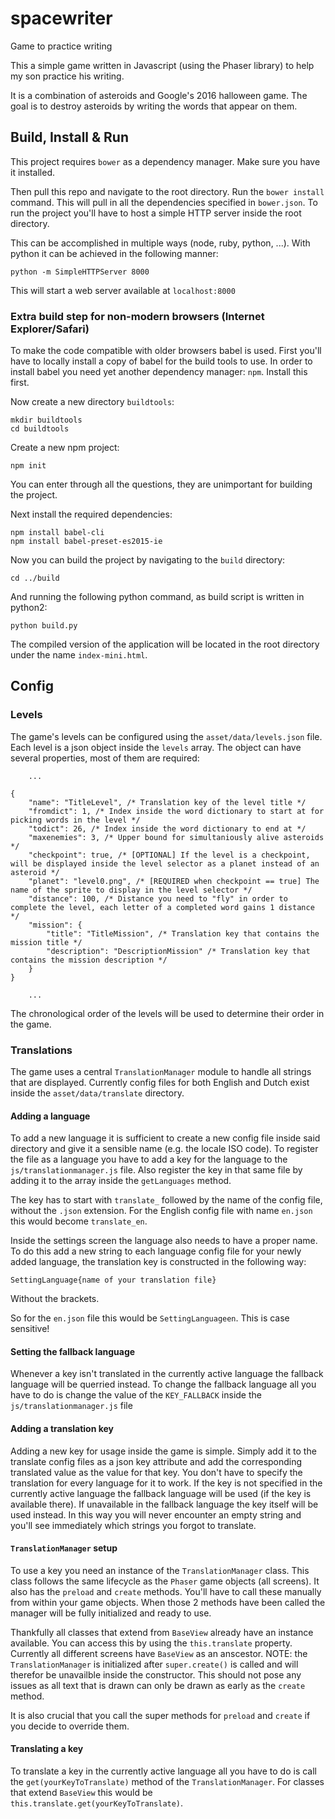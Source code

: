 # spacewriter
Game to practice writing

This a simple game written in Javascript (using the Phaser library) to help my son practice his writing.

It is a combination of asteroids and Google's 2016 halloween game. The goal is to destroy asteroids by writing the words that appear on them.


## Build, Install & Run

This project requires `bower` as a dependency manager. Make sure you have it installed.

Then pull this repo and navigate to the root directory. Run the `bower install` command. This will pull in all the dependencies specified in `bower.json`. To run the project you'll have to host a simple HTTP server inside the root directory.

This can be accomplished in multiple ways (node, ruby, python, ...). With python it can be achieved in the following manner:

	python -m SimpleHTTPServer 8000

This will start a web server available at `localhost:8000`

### Extra build step for non-modern browsers (Internet Explorer/Safari)

To make the code compatible with older browsers babel is used. First you'll have to locally install a copy of babel for the build tools to use. In order to install babel you need yet another dependency manager: `npm`. Install this first.

Now create a new directory `buildtools`:

	mkdir buildtools
	cd buildtools

Create a new npm project:

	npm init

You can enter through all the questions, they are unimportant for building the project.

Next install the required dependencies:

	npm install babel-cli
	npm install babel-preset-es2015-ie

Now you can build the project by navigating to the `build` directory:

	cd ../build

And running the following python command, as build script is written in python2:

	python build.py

The compiled version of the application will be located in the root directory under the name `index-mini.html`.


## Config

### Levels

The game's levels can be configured using the `asset/data/levels.json` file. Each level is a json object inside
the `levels` array. The object can have several properties, most of them are required:

```
	...

{
	"name": "TitleLevel", /* Translation key of the level title */
	"fromdict": 1, /* Index inside the word dictionary to start at for picking words in the level */
	"todict": 26, /* Index inside the word dictionary to end at */
	"maxenemies": 3, /* Upper bound for simultaniously alive asteroids */
	"checkpoint": true, /* [OPTIONAL] If the level is a checkpoint, will be displayed inside the level selector as a planet instead of an asteroid */
	"planet": "level0.png", /* [REQUIRED when checkpoint == true] The name of the sprite to display in the level selector */
	"distance": 100, /* Distance you need to "fly" in order to complete the level, each letter of a completed word gains 1 distance */
	"mission": {
		"title": "TitleMission", /* Translation key that contains the mission title */
		"description": "DescriptionMission" /* Translation key that contains the mission description */
	}
}

	...
```

The chronological order of the levels will be used to determine their order in the game.


### Translations

The game uses a central `TranslationManager` module to handle all strings that are displayed. Currently
config files for both English and Dutch exist inside the `asset/data/translate` directory. 

#### Adding a language

To add a new language it is sufficient to create a new config file inside said directory and give it a sensible
name (e.g. the locale ISO code). To register the file as a language you have to add a key for the language
to the `js/translationmanager.js` file. Also register the key in that same file by adding it to the array
inside the `getLanguages` method.

The key has to start with `translate_` followed by the name of the config file, without the `.json` extension.
For the English config file with name `en.json` this would become `translate_en`.

Inside the settings screen the language also needs to have a proper name. To do this add a new string to
each language config file for your newly added language, the translation key is constructed in the following
way:

	SettingLanguage{name of your translation file}

Without the brackets.

So for the `en.json` file this would be `SettingLanguageen`. This is case sensitive!

#### Setting the fallback language

Whenever a key isn't translated in the currently active language the fallback language will be querried instead.
To change the fallback language all you have to do is change the value of the `KEY_FALLBACK` inside the
`js/translationmanager.js` file

#### Adding a translation key

Adding a new key for usage inside the game is simple. Simply add it to the translate config files as a json
key attribute and add the corresponding translated value as the value for that key. You don't have to
specify the translation for every language for it to work. If the key is not specified in the currently
active language the fallback language will be used (if the key is available there). If unavailable in the
fallback language the key itself will be used instead. In this way you will never encounter an empty string
and you'll see immediately which strings you forgot to translate.

#### `TranslationManager` setup

To use a key you need an instance of the `TranslationManager` class. This class follows the same lifecycle
as the `Phaser` game objects (all screens). It also has the `preload` and `create` methods. You'll have to
call these manually from within your game objects. When those 2 methods have been called the manager will be
fully initialized and ready to use.

Thankfully all classes that extend from `BaseView` already have an instance available. You can access this 
by using the `this.translate` property. Currently all different screens have `BaseView` as an anscestor. 
NOTE: the `TranslationManager` is initialized after `super.create()` is called and will therefor be 
unavailble inside the constructor. This should not pose any issues as all text that is drawn can only 
be drawn as early as the `create` method.

It is also crucial that you call the super methods for `preload` and `create` if you decide to override them.

#### Translating a key

To translate a key in the currently active language all you have to do is call the `get(yourKeyToTranslate)`
method of the `TranslationManager`. For classes that extend `BaseView` this would be `this.translate.get(yourKeyToTranslate)`.